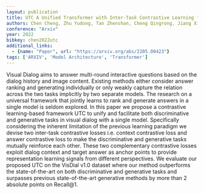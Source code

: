 ```yaml
---
layout: publication
title: UTC A Unified Transformer with Inter-Task Contrastive Learning for Visual Dialog
authors: Chen Cheng, Zhu Yudong, Tan Zhenshan, Cheng Qingrong, Jiang Xin, Liu Qun, Gu Xiaodong
conference: "Arxiv"
year: 2022
bibkey: chen2022utc
additional_links:
  - {name: "Paper", url: "https://arxiv.org/abs/2205.00423"}
tags: ['ARXIV', 'Model Architecture', 'Transformer']
---
```

Visual Dialog aims to answer multi-round interactive questions based on the dialog history and image content. Existing methods either consider answer ranking and generating individually or only weakly capture the relation across the two tasks implicitly by two separate models. The research on a universal framework that jointly learns to rank and generate answers in a single model is seldom explored. In this paper we propose a contrastive learning-based framework UTC to unify and facilitate both discriminative and generative tasks in visual dialog with a single model. Specifically considering the inherent limitation of the previous learning paradigm we devise two inter-task contrastive losses i.e. context contrastive loss and answer contrastive loss to make the discriminative and generative tasks mutually reinforce each other. These two complementary contrastive losses exploit dialog context and target answer as anchor points to provide representation learning signals from different perspectives. We evaluate our proposed UTC on the VisDial v1.0 dataset where our method outperforms the state-of-the-art on both discriminative and generative tasks and surpasses previous state-of-the-art generative methods by more than 2 absolute points on Recall@1.
